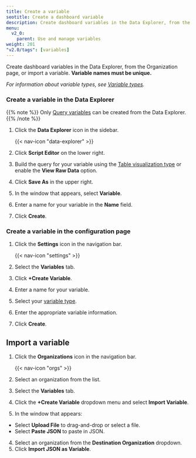 ```yaml
---
title: Create a variable
seotitle: Create a dashboard variable
description: Create dashboard variables in the Data Explorer, from the Organization page, or import a variable.
menu:
  v2_0:
    parent: Use and manage variables
weight: 201
"v2.0/tags": [variables]
---
```


Create dashboard variables in the Data Explorer, from the Organization page, or import a variable.
**Variable names must be unique.**

_For information about variable types, see [Variable types](/v2.0/visualize-data/variables/variable-types/)._

### Create a variable in the Data Explorer

{{% note %}}
Only [Query variables](/v2.0/visualize-data/variables/variable-types/#query)
can be created from the Data Explorer.
{{% /note %}}

1. Click the **Data Explorer** icon in the sidebar.

    {{< nav-icon "data-explorer" >}}

2. Click **Script Editor** on the lower right.
3. Build the query for your variable using the [Table visualization type](v2.0/visualize-data/visualization-types/#table) or enable the **View Raw Data** option.
4. Click **Save As** in the upper right.
5. In the window that appears, select **Variable**.
6. Enter a name for your variable in the **Name** field.
7. Click **Create**.

### Create a variable in the configuration page

1. Click the **Settings** icon in the navigation bar.

    {{< nav-icon "settings" >}}

2. Select the **Variables** tab.
3. Click **+Create Variable**.
4. Enter a name for your variable.
5. Select your [variable type](/v2.0/visualize-data/variables/variable-types/).
6. Enter the appropriate variable information.
7. Click **Create**.

## Import a variable

1. Click the **Organizations** icon in the navigation bar.

    {{< nav-icon "orgs" >}}

2. Select an organization from the list.
3. Select the **Variables** tab.
4. Click the **+Create Variable** dropdown menu and select **Import Variable**.
3. In the window that appears:
  * Select **Upload File** to drag-and-drop or select a file.
  * Select **Paste JSON** to paste in JSON.
4. Select an organization from the **Destination Organization** dropdown.
5. Click **Import JSON as Variable**.
